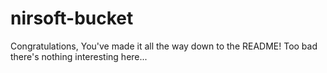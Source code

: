 # nirsoft-bucket

Congratulations, You've made it all the way down to the README! Too bad there's nothing interesting here...
